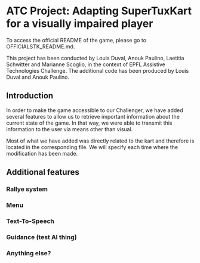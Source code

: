 # ATC Project: Adapting SuperTuxKart for a visually impaired player

To access the official README of the game, please go to OFFICIALSTK_README.md.

This project has been conducted by Louis Duval, Anouk Paulino, Laetitia Schwitter and Marianne Scoglio, in the context of EPFL Assistive Technologies Challenge. The additional code has been produced by Louis Duval and Anouk Paulino.

## Introduction

In order to make the game accessible to our Challenger, we have added several features to allow us to retrieve important information about the current state of the game. In that way, we were able to transmit this information to the user via means other than visual.

Most of what we have added was directly related to the kart and therefore is located in the corresponding file. We will specify each time where the modification has been made.

## Additional features

### Rallye system

### Menu

### Text-To-Speech

### Guidance (test AI thing)

### Anything else?